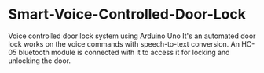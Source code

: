 # Smart-Voice-Controlled-Door-Lock
Voice controlled door lock system using Arduino Uno
It's an automated door lock works on the voice commands with speech-to-text conversion. 
An HC-05 bluetooth module is connected with it to access it for locking and unlocking the door.
